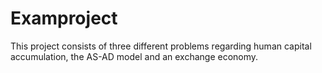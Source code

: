 # Examproject

This project consists of three different problems regarding human capital accumulation, the AS-AD model and an exchange economy. 